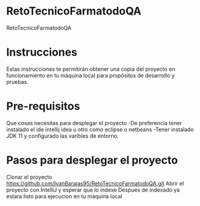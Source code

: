 # RetoTecnicoFarmatodoQA
RetoTecnicoFarmatodoQA

# Instrucciones
Estas instrucciones te permitirán obtener una copia del proyecto en funcionamiento en tu máquina local para propósitos de desarrollo y pruebas.

# Pre-requisitos
Que cosas necesitas para desplegar el proyecto 
-De preferencia tener instalado el ide intellij idea u otro como eclipse o netbeans 
-Tener instalado JDK 11 y configurado las varibles de entorno.

# Pasos para desplegar el proyecto
Clonar el proyecto https://github.com/IvanBarajas95/RetoTecnicoFarmatodoQA.git Abrir el proyecto con IntelliJ y esperar que lo indexe Despues de indexado ya estara listo para ejecucion en tu maquina local
